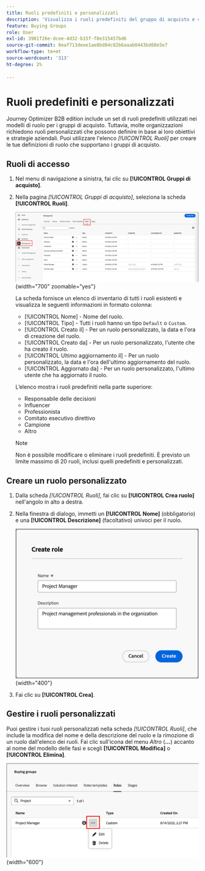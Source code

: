 ```yaml
---
title: Ruoli predefiniti e personalizzati
description: 'Visualizza i ruoli predefiniti del gruppo di acquisto e crea ruoli personalizzati: modifica, elimina e configura le definizioni dei ruoli per la tua attività in Journey Optimizer B2B edition.'
feature: Buying Groups
role: User
exl-id: 3981f26e-dcee-4d32-b15f-f8e315457bd6
source-git-commit: 0eaf713deee1ae8bd04c82b6aaab0443bd60e5e7
workflow-type: tm+mt
source-wordcount: '313'
ht-degree: 2%

---
```


# Ruoli predefiniti e personalizzati

Journey Optimizer B2B edition include un set di ruoli predefiniti utilizzati nei modelli di ruolo per i gruppi di acquisto. Tuttavia, molte organizzazioni richiedono ruoli personalizzati che possono definire in base ai loro obiettivi e strategie aziendali. Puoi utilizzare l&#39;elenco _[!UICONTROL Ruoli]_ per creare le tue definizioni di ruolo che supportano i gruppi di acquisto.

## Ruoli di accesso

1. Nel menu di navigazione a sinistra, fai clic su **[!UICONTROL Gruppi di acquisto]**.

1. Nella pagina _[!UICONTROL Gruppi di acquisto]_, seleziona la scheda **[!UICONTROL Ruoli]**.

   ![Scheda Ruoli](./assets/roles-tab.png){width="700" zoomable="yes"}

   La scheda fornisce un elenco di inventario di tutti i ruoli esistenti e visualizza le seguenti informazioni in formato colonna:

   * [!UICONTROL Nome] - Nome del ruolo.
   * [!UICONTROL Tipo] - Tutti i ruoli hanno un tipo `Default` o `Custom`.
   * [!UICONTROL Creato il] - Per un ruolo personalizzato, la data e l&#39;ora di creazione del ruolo.
   * [!UICONTROL Creato da] - Per un ruolo personalizzato, l&#39;utente che ha creato il ruolo.
   * [!UICONTROL Ultimo aggiornamento il] - Per un ruolo personalizzato, la data e l&#39;ora dell&#39;ultimo aggiornamento del ruolo.
   * [!UICONTROL Aggiornato da] - Per un ruolo personalizzato, l&#39;ultimo utente che ha aggiornato il ruolo.

   L’elenco mostra i ruoli predefiniti nella parte superiore:

   * Responsabile delle decisioni
   * Influencer
   * Professionista
   * Comitato esecutivo direttivo
   * Campione
   * Altro

   >[!NOTE]
   >
   >Non è possibile modificare o eliminare i ruoli predefiniti. È previsto un limite massimo di 20 ruoli, inclusi quelli predefiniti e personalizzati.

## Creare un ruolo personalizzato

1. Dalla scheda _[!UICONTROL Ruoli]_, fai clic su **[!UICONTROL Crea ruolo]** nell&#39;angolo in alto a destra.

1. Nella finestra di dialogo, immetti un **[!UICONTROL Nome]** (obbligatorio) e una **[!UICONTROL Descrizione]** (facoltativo) univoci per il ruolo.

   ![Finestra di dialogo Crea ruolo](./assets/roles-create-dialog.png){width="400"}

1. Fai clic su **[!UICONTROL Crea]**.

## Gestire i ruoli personalizzati

Puoi gestire i tuoi ruoli personalizzati nella scheda _[!UICONTROL Ruoli]_, che include la modifica del nome e della descrizione del ruolo e la rimozione di un ruolo dall&#39;elenco dei ruoli. Fai clic sull&#39;icona del menu _Altro_ (**...**) accanto al nome del modello delle fasi e scegli **[!UICONTROL Modifica]** o **[!UICONTROL Elimina]**.

![Modifica o elimina un ruolo personalizzato](./assets/roles-more-menu.png){width="600"}
